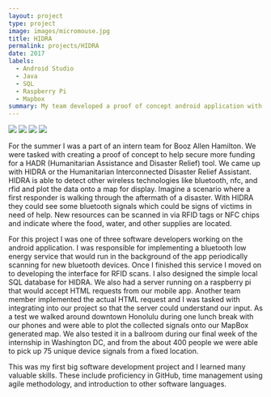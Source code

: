 ```yaml
---
layout: project
type: project
image: images/micromouse.jpg
title: HIDRA
permalink: projects/HIDRA
date: 2017
labels:
  - Android Studio
  - Java
  - SQL
  - Raspberry Pi
  - Mapbox
summary: My team developed a proof of concept android application with the goal of supplementing first responders in a disaster scenario.
---
```


<div class="ui small rounded images">
  <img class="ui image" src="../images/micromouse-robot.png">
  <img class="ui image" src="../images/micromouse-robot-2.jpg">
  <img class="ui image" src="../images/micromouse.jpg">
  <img class="ui image" src="../images/micromouse-circuit.png">
</div>

For the summer I was a part of an intern team for Booz Allen Hamilton. We were tasked with creating a proof of concept to help secure more funding for a HADR (Humanitarian Assistance and Disaster Relief) tool. We came up with HIDRA or the Humanitarian Interconnected Disaster Relief Assistant. HIDRA is able to detect other wireless technologies like bluetooth, nfc, and rfid and plot the data onto a map for display. Imagine a scenario where a first responder is walking through the aftermath of a disaster. With HIDRA they could see some bluetooth signals which could be signs of victims in need of help. New resources can be scanned in via RFID tags or NFC chips and indicate where the food, water, and other supplies are located.

For this project I was one of three software developers working on the android application. I was responsible for implementing a bluetooth low energy service that would run in the background of the app periodically scanning for new bluetooth devices. Once I finished this service I moved on to developing the interface for RFID scans. I also designed the simple local SQL database for HIDRA. We also had a server running on a raspberry pi that would accept HTML requests from our mobile app. Another team member implemented the actual HTML request and I was tasked with integrating into our project so that the server could understand our input. As a test we walked around downtown Honolulu during one lunch break with our phones and were able to plot the collected signals onto our MapBox generated map. We also tested it in a ballroom during our final week of the internship in Washington DC, and from the about 400 people we were able to pick up 75 unique device signals from a fixed location. 

This was my first big software development project and I learned many valuable skills. These include proficiency in GitHub, time management using agile methodology, and introduction to other software languages. 









